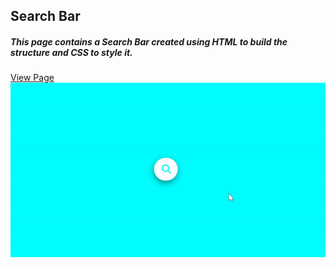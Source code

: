 
<h2>Search Bar</h2>
<h5>This page contains a Search Bar created using HTML to build the structure and CSS to style it.</h5>
<a href="https://ali-alahdal.github.io/Search_Bar/">View Page</a>


<img src="Seach Bar.gif" />


